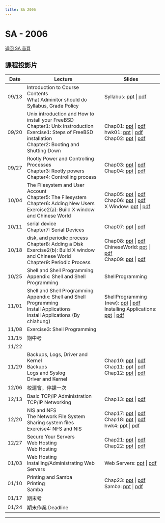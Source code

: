 ```yaml
---
title: SA 2006
---
```


# SA - 2006

[返回 SA 首頁](/sa/)

## 課程投影片

| Date | Lecture | Slides |
|---|---|---|
| 09/13 | Introduction to Course Contents<br>What Adminitor should do<br>Syllabus, Grade Policy | Syllabus: [ppt](slide/00_Syllabus.pdf) &#124; [pdf](slide/00_Syllabus.pdf) |
| 09/20 | Unix introduction and How to install your FreeBSD<br>Chapter1: Unix instroduction<br>Exercise1: Steps of FreeBSD installation<br>Chapter2: Booting and Shutting Down | Chap01: [ppt](slide/01_Unix%20Introduciton.pdf) &#124; [pdf](slide/01_Unix%20Introduciton.pdf)<br>hwk01: [ppt](slide/hwk1_Install%20FreeBSD.pdf) &#124; [pdf](slide/hwk1_Install%20FreeBSD.pdf)<br>Chap02: [ppt](slide/02_Booting%20Up%20and%20Sutting%20Down.pdf) &#124; [pdf](slide/02_Booting%20Up%20and%20Sutting%20Down.pdf) |
| 09/27 | Rootly Power and Controlling Processes<br>Chapter3: Rootly powers<br>Chapter4: Controlling process | Chap03: [ppt](slide/03_Rootly%20Powers.pdf) &#124; [pdf](slide/03_Rootly%20Powers.pdf)<br>Chap04: [ppt](slide/04_Controlling%20Process.pdf) &#124; [pdf](slide/04_Controlling%20Process.pdf) |
| 10/04 | The Filesystem and User Account<br>Chapter5: The Filesystem<br>Chapter6: Adding New Users<br>Exercise2(a): Build X window and Chinese World | Chap05: [ppt](slide/05_The%20FileSystem.pdf) &#124; [pdf](slide/05_The%20FileSystem.pdf)<br>Chap06: [ppt](slide/06_Adding%20New%20Users.pdf) &#124; [pdf](slide/06_Adding%20New%20Users.pdf)<br>X Window: [ppt](slide/hwk2a_BuildXWindow.pdf) &#124; [pdf](slide/hwk2a_BuildXWindow.pdf) |
| 10/11 | serial device<br>Chapter7: Serial Devices | Chap07: [ppt](slide/07_Serial%20Devices.pdf) &#124; [pdf](slide/07_Serial%20Devices.pdf) |
| 10/18 | disk, and periodic process<br>Chapter8: Adding a Disk<br>Exercise2(b): Build X window and Chinese World<br>Chapter9: Periodic Process | Chap08: [ppt](slide/08_Adding%20Disk.pdf) &#124; [pdf](slide/08_Adding%20Disk.pdf)<br>ChineseWorld: [ppt](slide/hwk2b_ChineseWorld.pdf) &#124; [pdf](slide/hwk2b_ChineseWorld.pdf)<br>Chap09: [ppt](slide/09_Periodic%20Processes.pdf) &#124; [pdf](slide/09_Periodic%20Processes.pdf) |
| 10/25 | Shell and Shell Programming<br>Appendix: Shell and Shell Programming | ShellProgramming |
| 11/01 | Shell and Shell Programming<br>Appendix: Shell and Shell Programming<br>Install Applications<br>Install Applications (By chiahung) | ShellProgramming (new): [ppt](slide/ShellProgramming.pdf) &#124; [pdf](slide/ShellProgramming.pdf)<br>Installing Applications: [ppt](slide/Installing%20Applications.pdf) &#124; [pdf](slide/Installing%20Applications.pdf) |
| 11/08 | Exercise3: Shell Programming | |
| 11/15 | 期中考 | |
| 11/22 | | |
| 11/29 | Backups, Logs, Driver and Kernel<br>Backups<br>Logs and Syslog<br>Driver and Kernel | Chap10: [ppt](slide/10_Backups.pdf) &#124; [pdf](slide/10_Backups.pdf)<br>Chap11: [ppt](slide/11_Syslog%20and%20Logs.pdf) &#124; [pdf](slide/11_Syslog%20and%20Logs.pdf)<br>Chap12: [ppt](slide/12_Driver%20and%20Kernel.pdf) &#124; [pdf](slide/12_Driver%20and%20Kernel.pdf) |
| 12/06 | 校運會，停課一次  | | |
| 12/13 | Basic TCP/IP Administration<br>TCP/IP Networking | Chap13: [ppt](slide/13_TCPIP.pdf) &#124; [pdf](slide/13_TCPIP.pdf) |
| 12/20 | NIS and NFS<br>The Network File System<br>Sharing system files<br>Exercise4: NFS and NIS | Chap17: [ppt](slide/17_NFS.pdf) &#124; [pdf](slide/17_NFS.pdf)<br>Chap18: [ppt](slide/18_NIS.pdf) &#124; [pdf](slide/18_NIS.pdf)<br>hwk4: [ppt](slide/hwk4_NFS+NIS.pdf) &#124; [pdf](slide/hwk4_NFS+NIS.pdf) |
| 12/27 | Secure Your Servers<br>Web Hosting<br>Web Hosting | Chap21: [ppt](slide/21_Security.pdf) &#124; [pdf](slide/21_Security.pdf)<br>Chap22: [ppt](slide/22_Web%20Hosting.pdf) &#124; [pdf](slide/22_Web%20Hosting.pdf) |
| 01/03 | Web Hosting<br>Installing/Administrating Web Servers | Web Servers: [ppt](slide/hwk5a_installing%20webservers.pdf) &#124; [pdf](slide/hwk5a_installing%20webservers.pdf) |
| 01/10 | Printing and Samba<br>Printing<br>Samba | Chap23: [ppt](slide/23_Printing.pdf) &#124; [pdf](slide/23_Printing.pdf)<br>Samba: [ppt](slide/hwk5b_samba.pdf) &#124; [pdf](slide/hwk5b_samba.pdf) |
| 01/17 | 期末考 | |
| 01/24 | 期末作業 Deadline | |

---
